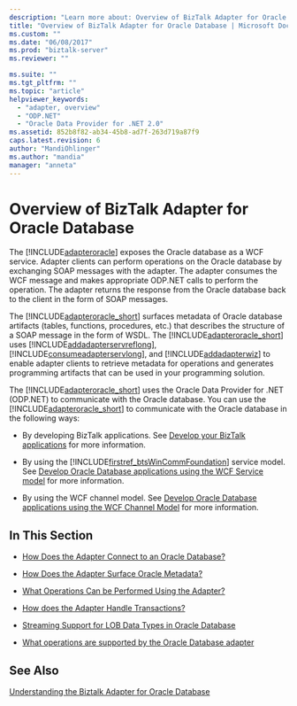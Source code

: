 ```yaml
---
description: "Learn more about: Overview of BizTalk Adapter for Oracle Database"
title: "Overview of BizTalk Adapter for Oracle Database | Microsoft Docs"
ms.custom: ""
ms.date: "06/08/2017"
ms.prod: "biztalk-server"
ms.reviewer: ""

ms.suite: ""
ms.tgt_pltfrm: ""
ms.topic: "article"
helpviewer_keywords: 
  - "adapter, overview"
  - "ODP.NET"
  - "Oracle Data Provider for .NET 2.0"
ms.assetid: 852b8f82-ab34-45b8-ad7f-263d719a87f9
caps.latest.revision: 6
author: "MandiOhlinger"
ms.author: "mandia"
manager: "anneta"
---
```

# Overview of BizTalk Adapter for Oracle Database
The [!INCLUDE[adapteroracle](../../includes/adapteroracle-md.md)] exposes the Oracle database as a WCF service. Adapter clients can perform operations on the Oracle database by exchanging SOAP messages with the adapter. The adapter consumes the WCF message and makes appropriate ODP.NET calls to perform the operation. The adapter returns the response from the Oracle database back to the client in the form of SOAP messages.  
  
 The [!INCLUDE[adapteroracle_short](../../includes/adapteroracle-short-md.md)] surfaces metadata of Oracle database artifacts (tables, functions, procedures, etc.) that describes the structure of a SOAP message in the form of WSDL. The [!INCLUDE[adapteroracle_short](../../includes/adapteroracle-short-md.md)] uses [!INCLUDE[addadapterservreflong](../../includes/addadapterservreflong-md.md)], [!INCLUDE[consumeadapterservlong](../../includes/consumeadapterservlong-md.md)], and [!INCLUDE[addadapterwiz](../../includes/addadapterwiz-md.md)] to enable adapter clients to retrieve metadata for operations and generates programming artifacts that can be used in your programming solution.  
  
 The [!INCLUDE[adapteroracle_short](../../includes/adapteroracle-short-md.md)] uses the Oracle Data Provider for .NET (ODP.NET) to communicate with the Oracle database. You can use the [!INCLUDE[adapteroracle_short](../../includes/adapteroracle-short-md.md)] to communicate with the Oracle database in the following ways:  
  
- By developing BizTalk applications. See [Develop your BizTalk applications](../../core/develop-your-biztalk-applications.md) for more information.  
  
- By using the [!INCLUDE[firstref_btsWinCommFoundation](../../includes/firstref-btswincommfoundation-md.md)] service model. See [Develop Oracle Database applications using the WCF Service model](../../adapters-and-accelerators/adapter-oracle-database/develop-oracle-database-applications-using-the-wcf-service-model.md) for more information.  
  
- By using the WCF channel model. See [Develop Oracle Database applications using the WCF Channel Model](../../adapters-and-accelerators/adapter-oracle-database/develop-oracle-database-applications-using-the-wcf-channel-model.md) for more information.  
  
## In This Section  
  
-   [How Does the Adapter Connect to an Oracle Database?](https://msdn.microsoft.com/library/cc185360(v=bts.10).aspx)  
  
-   [How Does the Adapter Surface Oracle Metadata?](https://msdn.microsoft.com/library/cc185310(v=bts.10).aspx)  
  
-   [What Operations Can be Performed Using the Adapter?](https://msdn.microsoft.com/library/cc185259(v=bts.10).aspx)  
  
-   [How does the Adapter Handle Transactions?](../adapter-oracle-ebs/handle-transactions-with-the-oracle-e-business-suite-adapter.md)  
  
-   [Streaming Support for LOB Data Types in Oracle Database](../../adapters-and-accelerators/adapter-oracle-database/streaming-support-for-lob-data-types-in-oracle-database.md)  
  
-   [What operations are supported by the Oracle Database adapter](../../adapters-and-accelerators/adapter-oracle-database/what-operations-are-supported-by-the-oracle-database-adapter.md)  
  
## See Also  
 [Understanding the Biztalk Adapter for Oracle Database](../../adapters-and-accelerators/adapter-oracle-database/understand-the-biztalk-adapter-for-oracle-database.md)